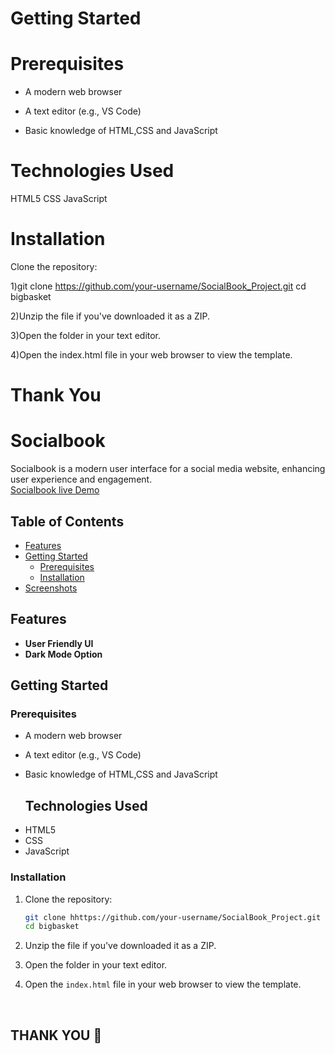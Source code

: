 

# Getting Started
# Prerequisites
- A modern web browser

- A text editor (e.g., VS Code)

- Basic knowledge of HTML,CSS and JavaScript

# Technologies Used
HTML5
CSS
JavaScript

# Installation
Clone the repository:

1)git clone https://github.com/your-username/SocialBook_Project.git
cd bigbasket

2)Unzip the file if you've downloaded it as a ZIP.

3)Open the folder in your text editor.

4)Open the index.html file in your web browser to view the template.

# Thank You

# Socialbook
Socialbook is a modern user interface for a social media website, enhancing user experience and engagement.
 <br>
 [Socialbook live Demo](https://65b229c4f0cb7b44e069b16c--loquacious-cranachan-383871.netlify.app/)


## Table of Contents
- [Features](#features)
- [Getting Started](#getting-started)
  - [Prerequisites](#prerequisites)
  - [Installation](#installation)
- [Screenshots](#Screenshots)

 ## Features

- **User Friendly UI**
- **Dark Mode Option**

## Getting Started

### Prerequisites
- A modern web browser
- A text editor (e.g., VS Code)
- Basic knowledge of HTML,CSS and JavaScript

  ## Technologies Used
<ul>
<li>HTML5</li>
<li>CSS</li>
<li>JavaScript</li> 
</ul>

### Installation

1. Clone the repository:

   ```bash
   git clone hhttps://github.com/your-username/SocialBook_Project.git
   cd bigbasket
2. Unzip the file if you've downloaded  it as a ZIP.
3. Open the folder in your text editor.
4. Open the `index.html` file in your web browser to view the template.

   <br>

## THANK YOU 🙏

